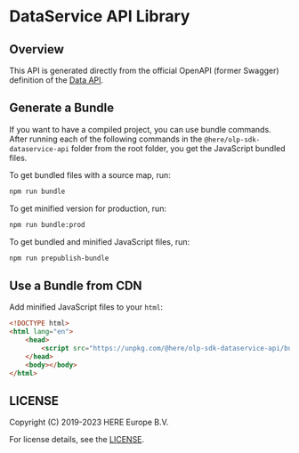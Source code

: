 # DataService API Library

## Overview

This API is generated directly from the official OpenAPI (former Swagger) definition of the [Data API](https://developer.here.com/documentation/data-api/data_dev_guide/index.html).

## Generate a Bundle

If you want to have a compiled project, you can use bundle commands. After running each of the following commands in the `@here/olp-sdk-dataservice-api` folder from the root folder, you get the JavaScript bundled files.

To get bundled files with a source map, run:

```sh
npm run bundle
```

To get minified version for production, run:

```sh
npm run bundle:prod
```

To get bundled and minified JavaScript files, run:

```sh
npm run prepublish-bundle
```

## Use a Bundle from CDN

Add minified JavaScript files to your `html`:

```html
<!DOCTYPE html>
<html lang="en">
    <head>
        <script src="https://unpkg.com/@here/olp-sdk-dataservice-api/bundle.umd.min.js"></script>
    </head>
    <body></body>
</html>
```

## LICENSE

Copyright (C) 2019-2023 HERE Europe B.V.

For license details, see the [LICENSE](LICENSE).
